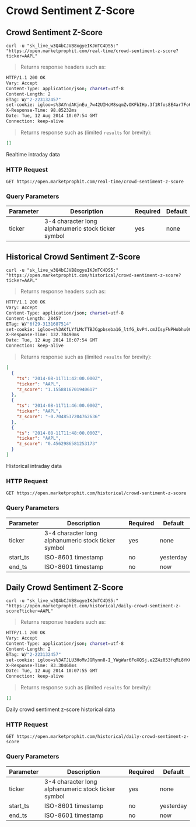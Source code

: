 
# Crowd Sentiment Z-Score


## Crowd Sentiment Z-Score

```shell
curl -u "sk_live_w3Q4bCJVB8xgyeIKJmTC4DS5:" "https://open.marketprophit.com/real-time/crowd-sentiment-z-score?ticker=AAPL"
```

> Returns response headers such as:

```bash
HTTP/1.1 200 OK
Vary: Accept
Content-Type: application/json; charset=utf-8
Content-Length: 2
ETag: W/"2-223132457"
set-cookie: igloo=s%3AYndAKjnEu_7w42UIHcM8sqmZvOKFbIHp.3f1Rfos8E4ar7Fo6nKnXhXsYvOA7MBFVuJjRRK4CVis; Path=/; Expires=Wed, 13 Aug 2014 10:07:54 GMT; HttpOnly
X-Response-Time: 98.85232ms
Date: Tue, 12 Aug 2014 10:07:54 GMT
Connection: keep-alive


```

> Returns response such as (limited `results` for brevity):

```json
[]
```

Realtime intraday data

### HTTP Request

`GET https://open.marketprophit.com/real-time/crowd-sentiment-z-score`

### Query Parameters

Parameter | Description | Required | Default
--------- | ----------- | -------- | -------
ticker | 3-4 character long alphanumeric stock ticker symbol | yes | none



## Historical Crowd Sentiment Z-Score

```shell
curl -u "sk_live_w3Q4bCJVB8xgyeIKJmTC4DS5:" "https://open.marketprophit.com/historical/crowd-sentiment-z-score?ticker=AAPL"
```

> Returns response headers such as:

```bash
HTTP/1.1 200 OK
Vary: Accept
Content-Type: application/json; charset=utf-8
Content-Length: 28457
ETag: W/"6f29-3131687514"
set-cookie: igloo=s%3AKfLYfLMcTTBJCgpbseba16_ltfG_kvP4.cmJIsyFNPHobhu0CQGWXEIOkp2Z8UiOf%2BF82zKppjMs; Path=/; Expires=Wed, 13 Aug 2014 10:07:54 GMT; HttpOnly
X-Response-Time: 132.70490ms
Date: Tue, 12 Aug 2014 10:07:54 GMT
Connection: keep-alive


```

> Returns response such as (limited `results` for brevity):

```json
[
  {
    "ts": "2014-08-11T11:42:00.000Z",
    "ticker": "AAPL",
    "z_score": "1.1558816701940617"
  },
  {
    "ts": "2014-08-11T11:46:00.000Z",
    "ticker": "AAPL",
    "z_score": "-0.7048537204762636"
  },
  {
    "ts": "2014-08-11T11:48:00.000Z",
    "ticker": "AAPL",
    "z_score": "0.4562986581253173"
  }
]
```

Historical intraday data

### HTTP Request

`GET https://open.marketprophit.com/historical/crowd-sentiment-z-score`

### Query Parameters

Parameter | Description | Required | Default
--------- | ----------- | -------- | -------
ticker | 3-4 character long alphanumeric stock ticker symbol | yes | none
start_ts | ISO-8601 timestamp | no | yesterday
end_ts | ISO-8601 timestamp | no | now


## Daily Crowd Sentiment Z-Score

```shell
curl -u "sk_live_w3Q4bCJVB8xgyeIKJmTC4DS5:" "https://open.marketprophit.com/historical/daily-crowd-sentiment-z-score?ticker=AAPL"
```

> Returns response headers such as:

```bash
HTTP/1.1 200 OK
Vary: Accept
Content-Type: application/json; charset=utf-8
Content-Length: 2
ETag: W/"2-223132457"
set-cookie: igloo=s%3ATJLU3HoMvJGRynn8-I_YWgWar6FoXQSj.e2Z4z053fqMi8YKCL72un3k%2BgKIJni8nMxpq%2Bhq9tPI; Path=/; Expires=Wed, 13 Aug 2014 10:07:55 GMT; HttpOnly
X-Response-Time: 83.30460ms
Date: Tue, 12 Aug 2014 10:07:55 GMT
Connection: keep-alive


```

> Returns response such as (limited `results` for brevity):

```json
[]
```

Daily crowd sentiment z-score historical data

### HTTP Request

`GET https://open.marketprophit.com/historical/daily-crowd-sentiment-z-score`

### Query Parameters

Parameter | Description | Required | Default
--------- | ----------- | -------- | -------
ticker | 3-4 character long alphanumeric stock ticker symbol | yes | none
start_ts | ISO-8601 timestamp | no | yesterday
end_ts | ISO-8601 timestamp | no | now
